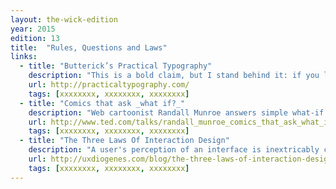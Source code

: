 ```yaml
---
layout: the-wick-edition
year: 2015
edition: 13
title:  "Rules, Questions and Laws"
links:
  - title: "Butterick’s Practical Typography"
    description: "This is a bold claim, but I stand behind it: if you learn and follow these five typography rules, you will be a better typographer than 95% of professional writers."
    url: http://practicaltypography.com/
    tags: [xxxxxxxx, xxxxxxxx, xxxxxxxx]
  - title: "Comics that ask _what if?_"
    description: "Web cartoonist Randall Munroe answers simple what-if questions using math, physics, logic and deadpan humor."
    url: http://www.ted.com/talks/randall_munroe_comics_that_ask_what_if
    tags: [xxxxxxxx, xxxxxxxx, xxxxxxxx]
  - title: "The Three Laws Of Interaction Design"
    description: "A user's perception of an interface is inextricably connected to its form, content, and behavior. Just as industrial and graphic designers focus on form, interaction designers hold behavior as the foremost element to consider."
    url: http://uxdiogenes.com/blog/the-three-laws-of-interaction-design
    tags: [xxxxxxxx, xxxxxxxx, xxxxxxxx]
---
```

